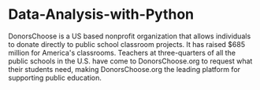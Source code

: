 # Data-Analysis-with-Python
DonorsChoose is a US based nonprofit organization that allows individuals to donate directly to public school classroom projects. It has raised $685 million for America's classrooms. Teachers at three-quarters of all the public schools in the U.S. have come to DonorsChoose.org to request what their students need, making DonorsChoose.org the leading platform for supporting public education.

